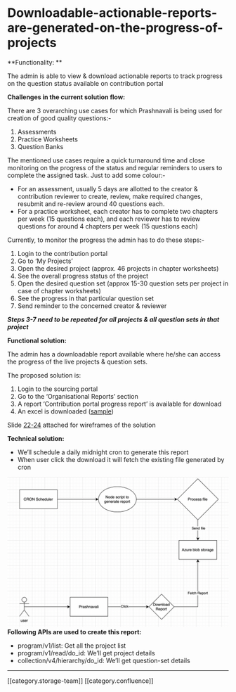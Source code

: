 # Downloadable-actionable-reports-are-generated-on-the-progress-of-projects

\*\*Functionality: \*\*

The admin is able to view & download actionable reports to track progress on the question status available on contribution portal

**Challenges in the current solution flow:**

There are 3 overarching use cases for which Prashnavali is being used for creation of good quality questions:-

1. Assessments
2. Practice Worksheets
3. Question Banks

The mentioned use cases require a quick turnaround time and close monitoring on the progress of the status and regular reminders to users to complete the assigned task. Just to add some colour:-

* For an assessment, usually 5 days are allotted to the creator & contribution reviewer to create, review, make required changes, resubmit and re-review around 40 questions each. &#x20;
* For a practice worksheet, each creator has to complete two chapters per week (15 questions each), and each reviewer has to review questions for around 4 chapters per week (15 questions each)

Currently, to monitor the progress the admin has to do these steps:-

1. Login to the contribution portal
2. Go to ‘My Projects’
3. Open the desired project (approx. 46 projects in chapter worksheets)
4. See the overall progress status of the project
5. Open the desired question set (approx 15-30 question sets per project in case of chapter worksheets)
6. See the progress in that particular question set
7. Send reminder to the concerned creator & reviewer

_**Steps 3-7 need to be repeated for all projects & all question sets in that project**_

**Functional solution:**

The admin has a downloadable report available where he/she can access the progress of the live projects & question sets.

The proposed solution is:

1. Login to the sourcing portal
2. Go to  the ‘Organisational Reports’ section
3. A report ‘Contribution portal progress report’ is available for download
4. An excel is downloaded ([sample](https://docs.google.com/spreadsheets/d/1UtZQKNW9zeQ4QlV03ykD2OE6BG0t0QXq/edit?usp=sharing\&ouid=109128788721314711672\&rtpof=true\&sd=true))

Slide [22-24](https://docs.google.com/presentation/d/13\_KfHUE53\_jqaGS6WBpDactC4b9KK7UT/edit#slide=id.g13681ada685\_0\_9) attached for wireframes of the solution

**Technical solution:**

* We’ll schedule a daily midnight cron to generate this report
* When user click the download it will fetch the existing file generated by cron

![](../../../../.gitbook/assets/image-20220721-011339.png) **Following APIs are used to create this report:**

* program/v1/list: Get all the project list
* program/v1/read/do\_id: We’ll get project details&#x20;
* collection/v4/hierarchy/do\_id: We’ll get question-set details&#x20;

***

\[\[category.storage-team]] \[\[category.confluence]]
